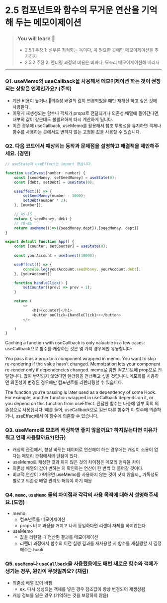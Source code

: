 # 2.5 컴포넌트와 함수의 무거운 연산을 기억해 두는 메모이제이션

> ### You will learn 📝
>- 2.5.1 주장 1: 섣부른 최적화는 독이다, 꼭 필요한 곳에만 메모이제이션을 추가하자
>- 2.5.2 주장 2: 렌더링 과정의 비용은 비싸다, 모조리 메모이제이션해 버리자

---

### Q1. useMemo와 useCallback을 사용해서 메모이제이션 하는 것이 권장되는 상황은 언제인가요? (주희)
- 계산 비용이 높거나 의존성 배열의 값이 변경되었을 때만 재계산 하고 싶은 것에 사용한다.
- 이렇게 재생성되는 함수나 객체가 props로 전달되거나 의존성 배열에 들어간다면, 내부의 값이 같은데도 불필요하게 다시 계산하게 됩니다.
- 이런 경우에 useCallback, useMemo를 활용해서 참조 투명성을 유지하면 객체나 함수를 사용하는 곳에서도 변하지 않는 고정된 값을 사용할 수 있습니다.

### Q2. 다음 코드에서 예상되는 동작과 문제점을 설명하고 해결책을 제안해주세요. (경민)

```javascript
// useState와 useEffect는 import 했습니다.

function useInvest(number: number) {
    const [seedMoney, setSeedMoney] = useState(0);
    const [debt, setDebt] = useState(0);

    useEffect(() => {
        setSeedMoney(number - 1000);
        setDebt(number * 2);
    }, [number]);

    // AS-IS
    return { seedMoney, debt }
    // TO-BE
    return useMemo(()=>({seedMoney,dept}),[seedMoney, dept])
}

export default function App() {
    const [counter, setCounter] = useState(0);
    
    const yourAccount = useInvest(10000);

    useEffect(() => {
        console.log(yourAccount.seedMoney, yourAccount.debt);
    }, [yourAccount])

    function handleClick() {
        setCounter((prev) => prev + 1);
    }

    return (
        <>
            <h1>{counter}</h1>
            <button onClick={handleClick}>+</button>
        </>

    )
}
```

Caching a function with useCallback  is only valuable in a few cases:
useCallback으로 함수를 캐싱하는 것은 몇 가지 경우에만 유용합니다:

You pass it as a prop to a component wrapped in memo. You want to skip re-rendering if the value hasn’t changed. Memoization lets your component re-render only if dependencies changed.
memo로 감싼 컴포넌트에 prop으로 전달합니다. 값이 변경되지 않았다면 렌더링을 건너뛰고 싶을 것입니다. 메모화를 사용하면 의존성이 변경된 경우에만 컴포넌트를 리렌더링할 수 있습니다.

The function you’re passing is later used as a dependency of some Hook. For example, another function wrapped in useCallback depends on it, or you depend on this function from useEffect.
전달한 함수는 나중에 일부 훅의 의존성으로 사용됩니다. 예를 들어, useCallback으로 감싼 다른 함수가 이 함수에 의존하거나, useEffect에서 이 함수에 의존할 수 있습니다.

### Q3. useMemo로 모조리 캐싱하면 좋지 않을까요? 하지않는다면 이유가뭐고 언제 사용할까요?(민규)
- 캐싱의 관점에서, 항상 바뀌는 데이터로 연산해야 하는 경우에는 캐싱이 소용이 없다는 메모리 관점에서의 단점이 있다.
- useMemo로 캐싱한 것과 하지 않은 것의 차이점은 메모리 점유율 차이
- 의존성 배열의 값이 변하는 지 확인하는 연산이 한 번씩 더 들어갈 것이다.
- 비교적 연산이 가벼우면 useMemo를 사용하지 않는 것이 낫지 않을까,, 가독성도 별로고 의존성 배열 관리도 해줘야 하기 때문

### Q4. `memo`, `useMemo` 둘의 차이점과 각각의 사용 목적에 대해서 설명해주세요.(도영)
- memo
  - 컴포넌트를 메모이제이션
  - props 비교 과정을 거치고 나서 동일하다면 리렌더 자체를 하지않는다
- useMemo
  - 값을 리턴할 때 연산된 결과를 메모이제이션
  - 리렌더 과정에서 함수의 이전 실행 결과를 재사용할 지 함수를 재실행할 지 결정해주는 hook

### Q5. `useMemo`나 `useCallback`을 사용했음에도 매번 새로운 함수와 객체가 생기는 경우, 원인이 무엇일까요? (채림)
- 의존성 배열 값이 바뀜
  - ex. 다시 생성되는 객체를 넣은 경우 참조값이 항상 변경되어 재생성됨
- 캐싱 정보를 잃은 경우 (기억하는 것을 보장하지 않음)
